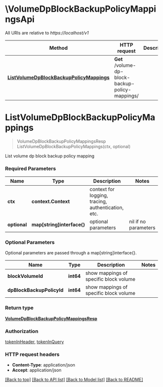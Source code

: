 # \VolumeDpBlockBackupPolicyMappingsApi

All URIs are relative to *https://localhost/v1*

Method | HTTP request | Description
------------- | ------------- | -------------
[**ListVolumeDpBlockBackupPolicyMappings**](VolumeDpBlockBackupPolicyMappingsApi.md#ListVolumeDpBlockBackupPolicyMappings) | **Get** /volume-dp-block-backup-policy-mappings/ | 


# **ListVolumeDpBlockBackupPolicyMappings**
> VolumeDpBlockBackupPolicyMappingsResp ListVolumeDpBlockBackupPolicyMappings(ctx, optional)


List volume dp block backup policy mapping

### Required Parameters

Name | Type | Description  | Notes
------------- | ------------- | ------------- | -------------
 **ctx** | **context.Context** | context for logging, tracing, authentication, etc.
 **optional** | **map[string]interface{}** | optional parameters | nil if no parameters

### Optional Parameters
Optional parameters are passed through a map[string]interface{}.

Name | Type | Description  | Notes
------------- | ------------- | ------------- | -------------
 **blockVolumeId** | **int64**| show mappings of specific block volume | 
 **dpBlockBackupPolicyId** | **int64**| show mappings of specific block volume | 

### Return type

[**VolumeDpBlockBackupPolicyMappingsResp**](VolumeDpBlockBackupPolicyMappingsResp.md)

### Authorization

[tokenInHeader](../README.md#tokenInHeader), [tokenInQuery](../README.md#tokenInQuery)

### HTTP request headers

 - **Content-Type**: application/json
 - **Accept**: application/json

[[Back to top]](#) [[Back to API list]](../README.md#documentation-for-api-endpoints) [[Back to Model list]](../README.md#documentation-for-models) [[Back to README]](../README.md)

